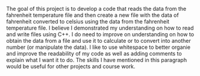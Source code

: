 The goal of this project is to develop a code that reads the data from the fahrenheit temperature file and then create a new file with the data of fahrenheit converted to celsius using the data from the fahrenheit temperature file. I believe I demonstrated my understanding on how to read and write files using C++. I do need to improve on understanding on how to obtain the data from a file and use it to calculate or to convert into another number (or manipulate the data). I like to use whitespace to better organie and improve the readability of my code as well as adding comments to explain what I want it to do. The skills I have mentioned in this paragraph would be useful for other projects and course work. 
